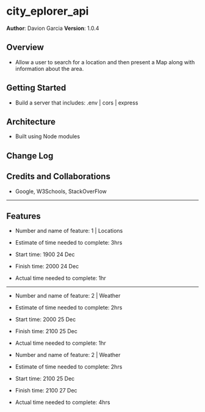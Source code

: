 # city_eplorer_api

**Author**: Davion Garcia
**Version**: 1.0.4

## Overview

- Allow a user to search for a location and then present a Map along with information about the area.

## Getting Started

- Build a server that includes: .env | cors | express

## Architecture

- Built using Node modules

## Change Log

<!-- <!-- Use this area to document the iterative changes made to your application as each feature is successfully implemented. Use time stamps. Here's an examples:

01-01-2001 4:59pm - Application now has a fully-functional express server, with a GET route for the location resource. -->

## Credits and Collaborations

- Google, W3Schools, StackOverFlow

---

## Features

- Number and name of feature: 1 | Locations

- Estimate of time needed to complete: 3hrs

- Start time: 1900 24 Dec

- Finish time: 2000 24 Dec

- Actual time needed to complete: 1hr

---

- Number and name of feature: 2 | Weather

- Estimate of time needed to complete: 2hrs

- Start time: 2000 25 Dec

- Finish time: 2100 25 Dec

- Actual time needed to complete: 1hr

- Number and name of feature: 2 | Weather

- Estimate of time needed to complete: 2hrs

- Start time: 2100 25 Dec

- Finish time: 2100 27 Dec

- Actual time needed to complete: 4hrs
